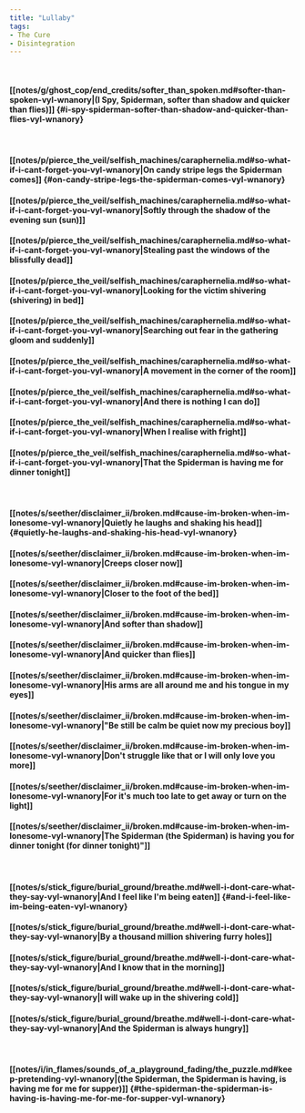 ```yaml
---
title: "Lullaby"
tags:
- The Cure
- Disintegration
---
```

&nbsp;
#### [[notes/g/ghost_cop/end_credits/softer_than_spoken.md#softer-than-spoken-vyl-wnanory|(I Spy, Spiderman, softer than shadow and quicker than flies)]] {#i-spy-spiderman-softer-than-shadow-and-quicker-than-flies-vyl-wnanory}
&nbsp;
#### [[notes/p/pierce_the_veil/selfish_machines/caraphernelia.md#so-what-if-i-cant-forget-you-vyl-wnanory|On candy stripe legs the Spiderman comes]] {#on-candy-stripe-legs-the-spiderman-comes-vyl-wnanory}
#### [[notes/p/pierce_the_veil/selfish_machines/caraphernelia.md#so-what-if-i-cant-forget-you-vyl-wnanory|Softly through the shadow of the evening sun (sun)]]
#### [[notes/p/pierce_the_veil/selfish_machines/caraphernelia.md#so-what-if-i-cant-forget-you-vyl-wnanory|Stealing past the windows of the blissfully dead]]
#### [[notes/p/pierce_the_veil/selfish_machines/caraphernelia.md#so-what-if-i-cant-forget-you-vyl-wnanory|Looking for the victim shivering (shivering) in bed]]
#### [[notes/p/pierce_the_veil/selfish_machines/caraphernelia.md#so-what-if-i-cant-forget-you-vyl-wnanory|Searching out fear in the gathering gloom and suddenly]]
#### [[notes/p/pierce_the_veil/selfish_machines/caraphernelia.md#so-what-if-i-cant-forget-you-vyl-wnanory|A movement in the corner of the room]]
#### [[notes/p/pierce_the_veil/selfish_machines/caraphernelia.md#so-what-if-i-cant-forget-you-vyl-wnanory|And there is nothing I can do]]
#### [[notes/p/pierce_the_veil/selfish_machines/caraphernelia.md#so-what-if-i-cant-forget-you-vyl-wnanory|When I realise with fright]]
#### [[notes/p/pierce_the_veil/selfish_machines/caraphernelia.md#so-what-if-i-cant-forget-you-vyl-wnanory|That the Spiderman is having me for dinner tonight]]
&nbsp;
#### [[notes/s/seether/disclaimer_ii/broken.md#cause-im-broken-when-im-lonesome-vyl-wnanory|Quietly he laughs and shaking his head]] {#quietly-he-laughs-and-shaking-his-head-vyl-wnanory}
#### [[notes/s/seether/disclaimer_ii/broken.md#cause-im-broken-when-im-lonesome-vyl-wnanory|Creeps closer now]]
#### [[notes/s/seether/disclaimer_ii/broken.md#cause-im-broken-when-im-lonesome-vyl-wnanory|Closer to the foot of the bed]]
#### [[notes/s/seether/disclaimer_ii/broken.md#cause-im-broken-when-im-lonesome-vyl-wnanory|And softer than shadow]]
#### [[notes/s/seether/disclaimer_ii/broken.md#cause-im-broken-when-im-lonesome-vyl-wnanory|And quicker than flies]]
#### [[notes/s/seether/disclaimer_ii/broken.md#cause-im-broken-when-im-lonesome-vyl-wnanory|His arms are all around me and his tongue in my eyes]]
#### [[notes/s/seether/disclaimer_ii/broken.md#cause-im-broken-when-im-lonesome-vyl-wnanory|"Be still be calm be quiet now my precious boy]]
#### [[notes/s/seether/disclaimer_ii/broken.md#cause-im-broken-when-im-lonesome-vyl-wnanory|Don't struggle like that or I will only love you more]]
#### [[notes/s/seether/disclaimer_ii/broken.md#cause-im-broken-when-im-lonesome-vyl-wnanory|For it's much too late to get away or turn on the light]]
#### [[notes/s/seether/disclaimer_ii/broken.md#cause-im-broken-when-im-lonesome-vyl-wnanory|The Spiderman (the Spiderman) is having you for dinner tonight (for dinner tonight)"]]
&nbsp;
#### [[notes/s/stick_figure/burial_ground/breathe.md#well-i-dont-care-what-they-say-vyl-wnanory|And I feel like I'm being eaten]] {#and-i-feel-like-im-being-eaten-vyl-wnanory}
#### [[notes/s/stick_figure/burial_ground/breathe.md#well-i-dont-care-what-they-say-vyl-wnanory|By a thousand million shivering furry holes]]
#### [[notes/s/stick_figure/burial_ground/breathe.md#well-i-dont-care-what-they-say-vyl-wnanory|And I know that in the morning]]
#### [[notes/s/stick_figure/burial_ground/breathe.md#well-i-dont-care-what-they-say-vyl-wnanory|I will wake up in the shivering cold]]
#### [[notes/s/stick_figure/burial_ground/breathe.md#well-i-dont-care-what-they-say-vyl-wnanory|And the Spiderman is always hungry]]
&nbsp;
#### [[notes/i/in_flames/sounds_of_a_playground_fading/the_puzzle.md#keep-pretending-vyl-wnanory|(the Spiderman, the Spiderman is having, is having me for me for supper)]] {#the-spiderman-the-spiderman-is-having-is-having-me-for-me-for-supper-vyl-wnanory}
